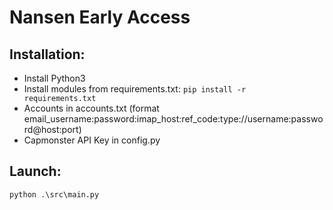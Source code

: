 # Nansen Early Access

## Installation:
- Install Python3
- Install modules from requirements.txt: <code>pip install -r requirements.txt</code>
- Accounts in accounts.txt (format email_username:password:imap_host:ref_code:type://username:password@host:port)
- Capmonster API Key in config.py

## Launch:
<code>python .\src\main.py</code>
